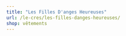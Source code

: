 ```yaml
---
title: "Les Filles D'anges Heureuses"
url: /le-cres/les-filles-danges-heureuses/
shop: vêtements
---
```

